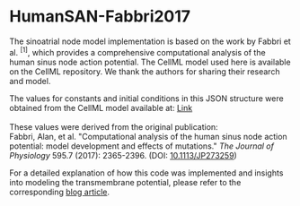 # HumanSAN-Fabbri2017
<p>The sinoatrial node model implementation is based on the work by Fabbri et al. <sup>[1]</sup>, which provides a comprehensive computational analysis of the human sinus node action potential. The CellML model used here is available on the CellML repository. We thank the authors for sharing their research and model.</p>

The values for constants and initial conditions in this JSON structure were obtained from the CellML model available at: <a href="https://models.cellml.org/e/568/HumanSAN_Fabbri_Fantini_Wilders_Severi_2017.cellml/view">Link</a><br><br>
These values were derived from the original publication:<br>
Fabbri, Alan, et al. "Computational analysis of the human sinus node action potential: model development and effects of mutations." <i>The Journal of Physiology</i> 595.7 (2017): 2365-2396. (DOI: <a href="https://doi.org/10.1113/JP273259">10.1113/JP273259</a>)</p>

<p>For a detailed explanation of how this code was implemented and insights into modeling the transmembrane potential, please refer to the corresponding <a href="https://cellularsyntax.github.io/2023/08/12/modeling-the-human-sinoatrial-node.html">blog article</a>.</p>

